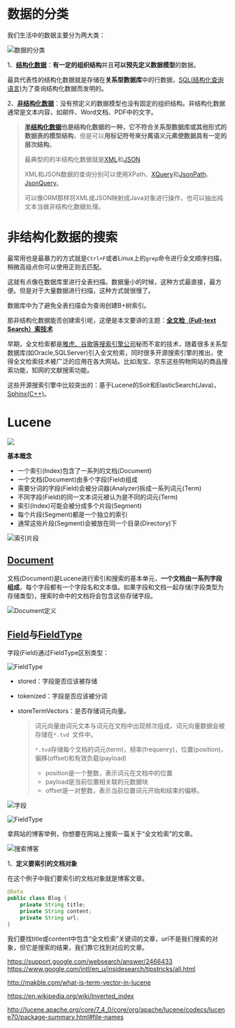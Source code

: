 # 数据的分类

我们生活中的数据主要分为两大类：

![数据的分类](http://ww1.sinaimg.cn/large/bda5cd74gy1fswyxh1zbmj20qz08wt94.jpg)

1、[**结构化数据**](https://en.wikipedia.org/wiki/Structured_data)：**有一定的组织结构**并且**可以预先定义数据模型**的数据。

最具代表性的结构化数据就是存储在**关系型数据库**中的行数据，[SQL(结构化查询语言)](https://en.wikipedia.org/wiki/Structured_Query_Language)为了查询结构化数据而发明的。

2、[**非结构化数据**](https://en.wikipedia.org/wiki/Unstructured_data)：没有预定义的数据模型也没有固定的组织结构。非结构化数据通常是文本内容，如邮件、Word文档、PDF中的文字。

> **[半结构化数据](https://en.wikipedia.org/wiki/Semi-structured_data)也是结构化数据的一种，它不符合关系型数据库或其他形式的数据表的模型结构**，但是可以**用标记符号来分离语义元素使数据具有一定的层次结构**。
>
> 最典型的的半结构化数据就是[XML](https://en.wikipedia.org/wiki/XML)和[JSON](https://en.wikipedia.org/wiki/JSON)
>
> XML和JSON数据的查询分别可以使用XPath、[XQuery](https://en.wikipedia.org/wiki/XQuery)和[JsonPath](https://github.com/json-path/JsonPath)、[JsonQuery](https://www.npmjs.com/package/json-query)。
>
> 可以像ORM那样将XML或JSON映射成Java对象进行操作，也可以抽出纯文本当做非结构化数据处理。



# 非结构化数据的搜索

最常用也是最暴力的方式就是`Ctrl+F`或者Linux上的`grep`命令进行全文顺序扫描，稍微高级点你可以使用正则去匹配。

这就有点像在数据库里进行全表扫描。数据量小的时候，这种方式最直接，最方便。但是对于大量数据进行扫描，这种方式就很慢了。

数据库中为了避免全表扫描会为查询创建B+树索引。

那非结构化数据能否创建索引呢，这便是本文要讲的主题：[**全文检（Full-text Search）索技术**](https://en.wikipedia.org/wiki/Full-text_search)

早期，全文检索都是[雅虎、谷歌等搜索引擎公司](https://en.wikipedia.org/wiki/List_of_search_engines)秘而不宣的技术，随着很多关系型数据库(如Oracle,SQLServer)引入全文检索，同时很多开源搜索引擎的推出，使得全文检索技术被广泛的应用在各大网站。比如淘宝、京东这些购物网站的商品搜索功能，知网的文献搜索功能。

这些开源搜索引擎中比较突出的：基于Lucene的Solr和ElasticSearch(Java)，[Sphinx(C++)](https%3A%2F%2Fen.wikipedia.org%2Fwiki%2FSphinx_%28search_engine%29)。

# Lucene

![](http://ww1.sinaimg.cn/large/bda5cd74gy1ft13rigp4vj20jj06labf.jpg)

**基本概念**

* 一个索引(Index)包含了一系列的文档(Document)
* 一个文档(Document)由多个字段(Field)组成
* 需要分词的字段(Field)会被分词器(Analyzer)拆成一系列词元(Term)
* 不同字段(Field)的同一文本词元被认为是不同的词元(Term)
* 索引(Index)可能会被分成多个片段(Segment)
* 每个片段(Segment)都是一个独立的索引
* 通常这些片段(Segment)会被放在同一个目录(Directory)下

![索引片段](http://ww1.sinaimg.cn/large/bda5cd74gy1ft188pf0egj20ct0a2q33.jpg)

## [Document](http://lucene.apache.org/core/7_4_0/core/org/apache/lucene/document/Document.html)

文档(Document)是Lucene进行索引和搜索的基本单元，**一个文档由一系列字段组成**，每个字段都有一个字段名和文本值。如果字段和文档一起存储(字段类型为存储类型)，搜索时命中的文档将会包含这些存储字段。

![Document定义](http://ww1.sinaimg.cn/large/bda5cd74gy1ft18s9bcr7j20h3056dfu.jpg)

## [Field](http://lucene.apache.org/core/7_4_0/core/org/apache/lucene/document/Field.html)与[FieldType](http://lucene.apache.org/core/7_4_0/core/org/apache/lucene/document/FieldType.html)

字段(Field)通过FieldType区别类型：

![FieldType](http://ww1.sinaimg.cn/large/bda5cd74gy1ft195n54ryj20qk0jhdh7.jpg)

* stored：字段是否应该被存储

* tokenized：字段是否应该被分词

* storeTermVectors：是否存储词元向量。

  > 词元向量由词元文本与词元在文档中出现频次组成，词元向量数据会被存储在`*.tvd `文件中。
  >
  > `*.tvd`存储每个文档的词元(term)，频率(frequenry)，位置(position)，偏移(offset)和有效负载(payload)
  >
  > * position是一个整数，表示词元在文档中的位置
  > * payload是当前位置相关联的元数据块
  > * offset是一对整数，表示当前位置词元开始和结束的偏移。

![字段](http://ww1.sinaimg.cn/large/bda5cd74gy1ft13ql6tufj20fi0f6q3s.jpg)

![FieldType](http://ww1.sinaimg.cn/large/bda5cd74gy1ft18x0wsy3j209n01a743.jpg)



拿网站的博客举例，你想要在网站上搜索一篇关于“全文检索”的文章。

![搜索博客](http://ww1.sinaimg.cn/large/bda5cd74gy1ft0lmgsd3qj20nc0lbq44.jpg)

1、**定义要索引的文档对象**

在这个例子中我们要索引的文档对象就是博客文章。

```java
@Data
public class Blog {
    private String title;
    private String content;
    private String url;
}
```

我们要找title或content中包含“全文检索”关键词的文章，url不是我们搜索的对象，但它是搜索的结果，我们靠它找到对应的文章。



https://support.google.com/websearch/answer/2466433
https://www.google.com/intl/en_u/insidesearch/tipstricks/all.html



http://makble.com/what-is-term-vector-in-lucene

https://en.wikipedia.org/wiki/Inverted_index

http://lucene.apache.org/core/7_4_0/core/org/apache/lucene/codecs/lucene70/package-summary.html#file-names
